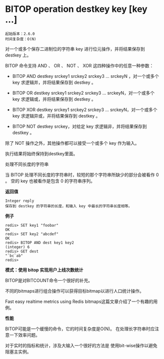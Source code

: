 # BITOP operation destkey key [key ...]

    起始版本：2.6.0
    时间复杂度：O(N)

对一个或多个保存二进制位的字符串 key 进行位元操作，并将结果保存到 destkey 上。

BITOP 命令支持 AND 、 OR 、 NOT 、 XOR 这四种操作中的任意一种参数：

- BITOP AND destkey srckey1 srckey2 srckey3 ... srckeyN ，对一个或多个 key 求逻辑并，并将结果保存到 destkey 。

- BITOP OR destkey srckey1 srckey2 srckey3 ... srckeyN，对一个或多个 key 求逻辑或，并将结果保存到 destkey 。

- BITOP XOR destkey srckey1 srckey2 srckey3 ... srckeyN，对一个或多个 key 求逻辑异或，并将结果保存到 destkey 。

- BITOP NOT destkey srckey，对给定 key 求逻辑非，并将结果保存到 destkey 。

除了 NOT 操作之外，其他操作都可以接受一个或多个 key 作为输入。

执行结果将始终保持到destkey里面。

处理不同长度的字符串

当 BITOP 处理不同长度的字符串时，较短的那个字符串所缺少的部分会被看作 0 。
空的 key 也被看作是包含 0 的字符串序列。

**返回值**

    Integer reply
    保存到 destkey 的字符串的长度，和输入 key 中最长的字符串长度相等。

**例子**

```
redis> SET key1 "foobar"
OK
redis> SET key2 "abcdef"
OK
redis> BITOP AND dest key1 key2
(integer) 6
redis> GET dest
"`bc`ab"
redis>
```

**模式：使用 bitop 实现用户上线次数统计**

BITOP是对BITCOUNT命令一个很好的补充。

不同的bitmaps进行组合操作可以获得目标bitmap以进行人口统计操作。

Fast easy realtime metrics using Redis bitmaps这篇文章介绍了一个有趣的用例。

**性能**

BITOP可能是一个缓慢的命令，它的时间复杂度是O(N)。 在处理长字符串时应注意一下效率问题。

对于实时的指标和统计，涉及大输入一个很好的方法是 使用bit-wise操作以避免阻塞主实例。